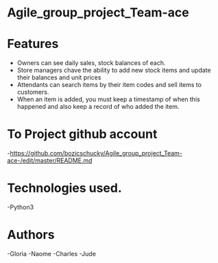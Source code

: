 # Agile_group_project_Team-ace

# Features
 - Owners  can see daily sales, stock balances of each.
 - Store managers chave the ability to add new stock items and update their balances and unit prices
 - Attendants can search items by their item codes and sell items to customers.   
 - When an item is added, you must keep a timestamp of when this happened and also keep a record of who added the item.


# To Project github account 
-https://github.com/bozicschucky/Agile_group_project_Team-ace-/edit/master/README.md

# Technologies used.
-Python3

# Authors
-Gloria
-Naome
-Charles
-Jude
